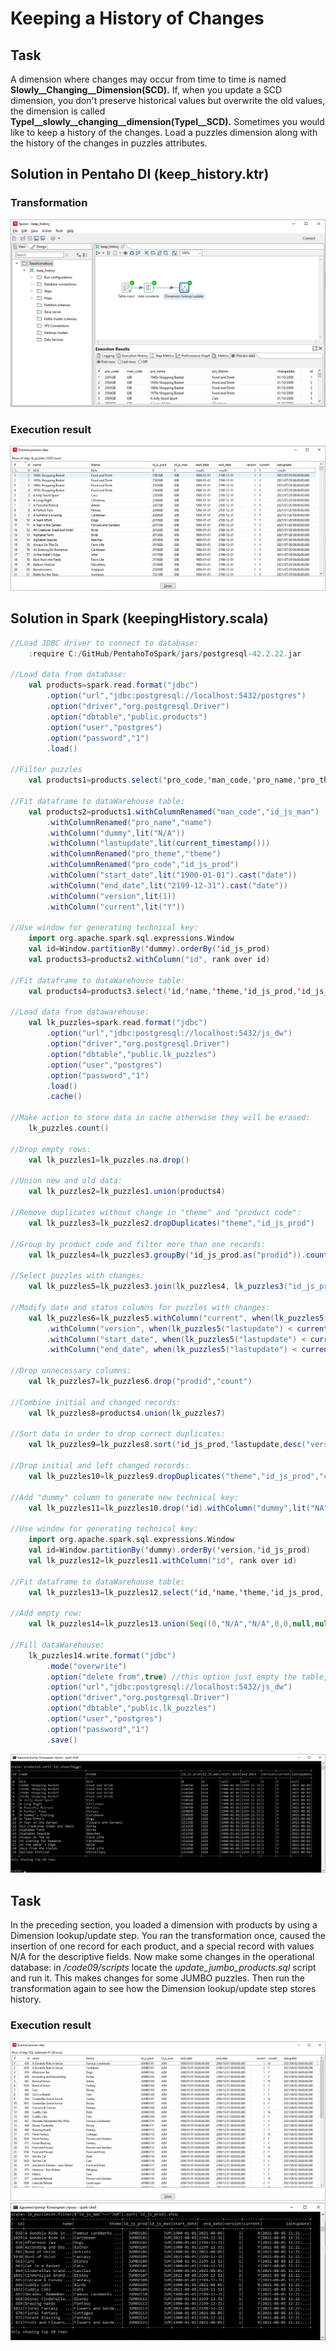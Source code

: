 # Keeping a History of Changes
## Task
A dimension where changes may occur from time to time is named __Slowly__Changing__Dimension(SCD).__ If, when you update a SCD dimension, you don't preserve historical values but overwrite the old values, the dimension is called __TypeI__slowly__changing__dimension(TypeI__SCD).__ Sometimes you would like to keep a history of the changes. Load a puzzles dimension along with the history of the changes in puzzles attributes.
## Solution in Pentaho DI (keep_history.ktr)
### Transformation
![img](https://github.com/shumasey/PentahoToSpark/blob/main/Screenshots/KeepingHistoryPDItransf.png)
### Execution result
![img](https://github.com/shumasey/PentahoToSpark/blob/main/Screenshots/KeepingHistoryPDI.png)
## Solution in Spark (keepingHistory.scala)
```scala
//Load JDBC driver to connect to database:
	:require C:/GitHub/PentahoToSpark/jars/postgresql-42.2.22.jar

//Load data from database:
	val products=spark.read.format("jdbc")
		.option("url","jdbc:postgresql://localhost:5432/postgres")
		.option("driver","org.postgresql.Driver")
		.option("dbtable","public.products")
		.option("user","postgres")
		.option("password","1")
		.load()
		
//Filter puzzles
	val products1=products.select('pro_code,'man_code,'pro_name,'pro_theme).filter(col("pro_type").contains("PUZZLE"))

//Fit dataframe to dataWarehouse table:
	val products2=products1.withColumnRenamed("man_code","id_js_man")
		.withColumnRenamed("pro_name","name")
		.withColumn("dummy",lit("N/A"))
		.withColumn("lastupdate",lit(current_timestamp()))
		.withColumnRenamed("pro_theme","theme")
		.withColumnRenamed("pro_code","id_js_prod")
		.withColumn("start_date",lit("1900-01-01").cast("date"))
		.withColumn("end_date",lit("2199-12-31").cast("date"))
		.withColumn("version",lit(1))
		.withColumn("current",lit("Y"))
		
//Use window for generating technical key:
	import org.apache.spark.sql.expressions.Window
	val id=Window.partitionBy('dummy).orderBy('id_js_prod)
	val products3=products2.withColumn("id", rank over id)

//Fit dataframe to dataWarehouse table:
	val products4=products3.select('id,'name,'theme,'id_js_prod,'id_js_man,'start_date,'end_date,'version,'current,'lastupdate)

//Load data from datawarehouse:
	val lk_puzzles=spark.read.format("jdbc")
		.option("url","jdbc:postgresql://localhost:5432/js_dw")
		.option("driver","org.postgresql.Driver")
		.option("dbtable","public.lk_puzzles")
		.option("user","postgres")
		.option("password","1")
		.load()
		.cache()
		
//Make action to store data in cache otherwise they will be erased:
	lk_puzzles.count()

//Drop empty rows:
	val lk_puzzles1=lk_puzzles.na.drop()

//Union new and old data:
	val lk_puzzles2=lk_puzzles1.union(products4)

//Remove duplicates without change in "theme" and "product code":
	val lk_puzzles3=lk_puzzles2.dropDuplicates("theme","id_js_prod")

//Group by product code and filter more than one records:
	val lk_puzzles4=lk_puzzles3.groupBy('id_js_prod.as("prodid")).count().filter("count > 1")

//Select puzzles with changes:
	val lk_puzzles5=lk_puzzles3.join(lk_puzzles4, lk_puzzles3("id_js_prod") === lk_puzzles4("prodid"),"inner")

//Modify date and status columns for puzzles with changes:
	val lk_puzzles6=lk_puzzles5.withColumn("current", when(lk_puzzles5("lastupdate") < current_timestamp(), "N").otherwise("Y"))
		.withColumn("version", when(lk_puzzles5("lastupdate") < current_timestamp(), $"version").otherwise($"version"+1))
		.withColumn("start_date", when(lk_puzzles5("lastupdate") < current_timestamp(), $"start_date").otherwise(current_date()))
		.withColumn("end_date", when(lk_puzzles5("lastupdate") < current_timestamp(), current_date()).otherwise($"end_date"))

//Drop unnecessary columns:
	val lk_puzzles7=lk_puzzles6.drop("prodid","count")

//Combine initial and changed records:
	val lk_puzzles8=products4.union(lk_puzzles7)

//Sort data in order to drop correct duplicates:
	val lk_puzzles9=lk_puzzles8.sort('id_js_prod,'lastupdate,desc("version"))

//Drop initial and left changed records:
	val lk_puzzles10=lk_puzzles9.dropDuplicates("theme","id_js_prod","current")

//Add "dummy" column to generate new technical key:
	val lk_puzzles11=lk_puzzles10.drop('id).withColumn("dummy",lit("NA"))

//Use window for generating technical key:
	import org.apache.spark.sql.expressions.Window
	val id=Window.partitionBy('dummy).orderBy('version,'id_js_prod)
	val lk_puzzles12=lk_puzzles11.withColumn("id", rank over id)

//Fit dataframe to dataWarehouse table:
	val lk_puzzles13=lk_puzzles12.select('id,'name,'theme,'id_js_prod,'id_js_man,'start_date,'end_date,'version,'current,'lastupdate)

//Add empty row:
	val lk_puzzles14=lk_puzzles13.union(Seq((0,"N/A","N/A",0,0,null,null,1,"Y",null)).toDF)

//Fill dataWarehouse:
	lk_puzzles14.write.format("jdbc")
		.mode("overwrite")
		.option("delete from",true)	//this option just empty the table, otherwise new table will be created
		.option("url","jdbc:postgresql://localhost:5432/js_dw")
		.option("driver","org.postgresql.Driver")
		.option("dbtable","public.lk_puzzles")
		.option("user","postgres")
		.option("password","1")
		.save()
```
![img](https://github.com/shumasey/PentahoToSpark/blob/main/Screenshots/KeepingHistorySpark.png)
## Task
In the preceding section, you loaded a dimension with products by using a Dimension lookup/update step. You ran the transformation once, caused the insertion of one record for each product, and a special record with values N/A for the descriptive fields. Now make some changes in the operational database: in _/code09/scripts_ locate the _update_jumbo_products.sql_ script and run it. This makes changes for some JUMBO puzzles. Then run the transformation again to see how the Dimension lookup/update step stores history.
### Execution result
![img](https://github.com/shumasey/PentahoToSpark/blob/main/Screenshots/KeepingHistoryPDI_updated.png)
![img](https://github.com/shumasey/PentahoToSpark/blob/main/Screenshots/KeepingHistorySpark_updated.png)